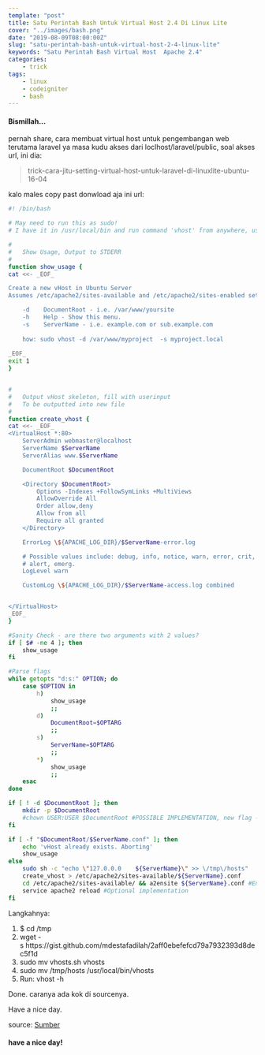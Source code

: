 ```yaml
---
template: "post"
title: Satu Perintah Bash Untuk Virtual Host 2.4 Di Linux Lite
cover: "../images/bash.png"
date: "2019-08-09T08:00:00Z"
slug: "satu-perintah-bash-untuk-virtual-host-2-4-linux-lite"
keywords: "Satu Perintah Bash Virtual Host  Apache 2.4"
categories: 
    - trick
tags:
    - linux
    - codeigniter
    - bash
---
```


#### Bismillah...

pernah share, cara membuat virtual host untuk pengembangan web terutama laravel ya masa kudu akses dari loclhost/laravel/public, soal akses url, ini dia:
<blockquote>trick-cara-jitu-setting-virtual-host-untuk-laravel-di-linuxlite-ubuntu-16-04</blockquote>

<script src="https://gist.github.com/mdestafadilah/2aff0ebefefcd79a7932393d8dec5f1d.js"></script>

kalo males copy past donwload aja ini url:
~~~bash
#! /bin/bash

# May need to run this as sudo!
# I have it in /usr/local/bin and run command 'vhost' from anywhere, using sudo.

#
#   Show Usage, Output to STDERR
#
function show_usage {
cat <<- _EOF_

Create a new vHost in Ubuntu Server
Assumes /etc/apache2/sites-available and /etc/apache2/sites-enabled setup used

    -d    DocumentRoot - i.e. /var/www/yoursite
    -h    Help - Show this menu.
    -s    ServerName - i.e. example.com or sub.example.com
    
    how: sudo vhost -d /var/www/myproject  -s myproject.local
    
_EOF_
exit 1
}


#
#   Output vHost skeleton, fill with userinput
#   To be outputted into new file
#
function create_vhost {
cat <<- _EOF_
<VirtualHost *:80>
    ServerAdmin webmaster@localhost
    ServerName $ServerName
    ServerAlias www.$ServerName

    DocumentRoot $DocumentRoot

    <Directory $DocumentRoot>
        Options -Indexes +FollowSymLinks +MultiViews
        AllowOverride All
        Order allow,deny
        Allow from all
        Require all granted
    </Directory>

    ErrorLog \${APACHE_LOG_DIR}/$ServerName-error.log

    # Possible values include: debug, info, notice, warn, error, crit,
    # alert, emerg.
    LogLevel warn

    CustomLog \${APACHE_LOG_DIR}/$ServerName-access.log combined


</VirtualHost>
_EOF_
}

#Sanity Check - are there two arguments with 2 values?
if [ $# -ne 4 ]; then
	show_usage
fi

#Parse flags
while getopts "d:s:" OPTION; do
    case $OPTION in
        h)
            show_usage
            ;;
        d)
            DocumentRoot=$OPTARG
            ;;
        s)
            ServerName=$OPTARG
            ;;
        *)
            show_usage
            ;;
    esac
done

if [ ! -d $DocumentRoot ]; then 
    mkdir -p $DocumentRoot
    #chown USER:USER $DocumentRoot #POSSIBLE IMPLEMENTATION, new flag -u ?
fi

if [ -f "$DocumentRoot/$ServerName.conf" ]; then
    echo 'vHost already exists. Aborting'
    show_usage
else
    sudo sh -c "echo \"127.0.0.0    ${ServerName}\" >> \/tmp\/hosts"
    create_vhost > /etc/apache2/sites-available/${ServerName}.conf
    cd /etc/apache2/sites-available/ && a2ensite ${ServerName}.conf #Enable site
    service apache2 reload #Optional implementation
fi
~~~

Langkahnya:
<ol>
 	<li>$ cd /tmp</li>
 	<li>wget -s https://gist.github.com/mdestafadilah/2aff0ebefefcd79a7932393d8dec5f1d</li>
 	<li>sudo mv vhosts.sh vhosts</li>
 	<li>sudo mv /tmp/hosts /usr/local/bin/vhosts</li>
 	<li>Run: vhost -h</li>
</ol>
Done. caranya ada kok di sourcenya.

Have a nice day.

source: [Sumber](https://gist.github.com/fideloper/2710970)


#### have a nice day!